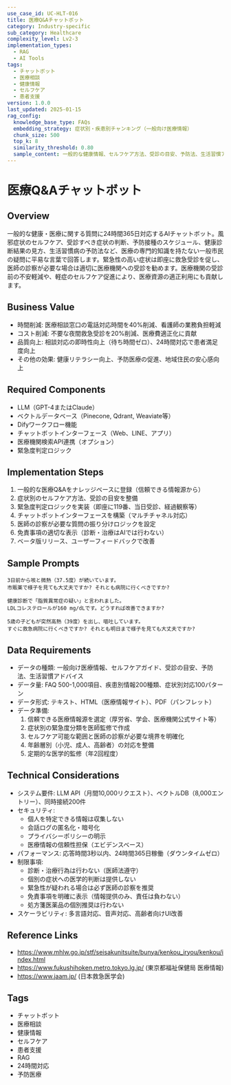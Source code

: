 ```yaml
---
use_case_id: UC-HLT-016
title: 医療Q&Aチャットボット
category: Industry-specific
sub_category: Healthcare
complexity_level: Lv2-3
implementation_types:
  - RAG
  - AI Tools
tags:
  - チャットボット
  - 医療相談
  - 健康情報
  - セルフケア
  - 患者支援
version: 1.0.0
last_updated: 2025-01-15
rag_config:
  knowledge_base_type: FAQs
  embedding_strategy: 症状別・疾患別チャンキング（一般向け医療情報）
  chunk_size: 500
  top_k: 8
  similarity_threshold: 0.80
  sample_content: 一般的な健康情報、セルフケア方法、受診の目安、予防法、生活習慣アドバイス
---
```


# 医療Q&Aチャットボット

## Overview

一般的な健康・医療に関する質問に24時間365日対応するAIチャットボット。風邪症状のセルフケア、受診すべき症状の判断、予防接種のスケジュール、健康診断結果の見方、生活習慣病の予防法など、医療の専門的知識を持たない一般市民の疑問に平易な言葉で回答します。緊急性の高い症状は即座に救急受診を促し、医師の診察が必要な場合は適切に医療機関への受診を勧めます。医療機関の受診前の不安軽減や、軽症のセルフケア促進により、医療資源の適正利用にも貢献します。

## Business Value

- 時間削減: 医療相談窓口の電話対応時間を40%削減、看護師の業務負担軽減
- コスト削減: 不要な夜間救急受診を20%削減、医療費適正化に貢献
- 品質向上: 相談対応の即時性向上（待ち時間ゼロ）、24時間対応で患者満足度向上
- その他の効果: 健康リテラシー向上、予防医療の促進、地域住民の安心感向上

## Required Components

- LLM（GPT-4またはClaude）
- ベクトルデータベース（Pinecone, Qdrant, Weaviate等）
- Difyワークフロー機能
- チャットボットインターフェース（Web、LINE、アプリ）
- 医療機関検索API連携（オプション）
- 緊急度判定ロジック

## Implementation Steps

1. 一般的な医療Q&Aをナレッジベースに登録（信頼できる情報源から）
2. 症状別のセルフケア方法、受診の目安を整備
3. 緊急度判定ロジックを実装（即座に119番、当日受診、経過観察等）
4. チャットボットインターフェースを構築（マルチチャネル対応）
5. 医師の診察が必要な質問の振り分けロジックを設定
6. 免責事項の適切な表示（診断・治療はAIでは行わない）
7. ベータ版リリース、ユーザーフィードバックで改善

## Sample Prompts

```
3日前から咳と微熱（37.5度）が続いています。
市販薬で様子を見ても大丈夫ですか? それとも病院に行くべきですか?
```

```
健康診断で「脂質異常症の疑い」と言われました。
LDLコレステロールが160 mg/dLです。どうすれば改善できますか?
```

```
5歳の子どもが突然高熱（39度）を出し、嘔吐しています。
すぐに救急病院に行くべきですか? それとも明日まで様子を見ても大丈夫ですか?
```

## Data Requirements

- データの種類: 一般向け医療情報、セルフケアガイド、受診の目安、予防法、生活習慣アドバイス
- データ量: FAQ 500-1,000項目、疾患別情報200種類、症状別対応100パターン
- データ形式: テキスト、HTML（医療情報サイト）、PDF（パンフレット）
- データ準備:
  1. 信頼できる医療情報源を選定（厚労省、学会、医療機関公式サイト等）
  2. 症状別の緊急度分類を医師監修で作成
  3. セルフケア可能な範囲と医師の診察が必要な境界を明確化
  4. 年齢層別（小児、成人、高齢者）の対応を整備
  5. 定期的な医学的監修（年2回程度）

## Technical Considerations

- システム要件: LLM API（月間10,000リクエスト）、ベクトルDB（8,000エントリー）、同時接続200件
- セキュリティ:
  - 個人を特定できる情報は収集しない
  - 会話ログの匿名化・暗号化
  - プライバシーポリシーの明示
  - 医療情報の信頼性担保（エビデンスベース）
- パフォーマンス: 応答時間3秒以内、24時間365日稼働（ダウンタイムゼロ）
- 制限事項:
  - 診断・治療行為は行わない（医師法遵守）
  - 個別の症状への医学的判断は提供しない
  - 緊急性が疑われる場合は必ず医師の診察を推奨
  - 免責事項を明確に表示（情報提供のみ、責任は負わない）
  - 処方箋医薬品の個別推奨は行わない
- スケーラビリティ: 多言語対応、音声対応、高齢者向けUI改善

## Reference Links

- https://www.mhlw.go.jp/stf/seisakunitsuite/bunya/kenkou_iryou/kenkou/index.html
- https://www.fukushihoken.metro.tokyo.lg.jp/ (東京都福祉保健局 医療情報)
- https://www.jaam.jp/ (日本救急医学会)

## Tags

- チャットボット
- 医療相談
- 健康情報
- セルフケア
- 患者支援
- RAG
- 24時間対応
- 予防医療

